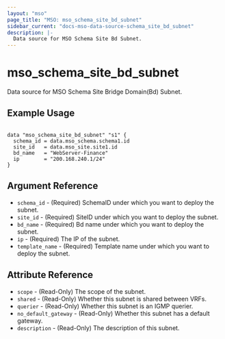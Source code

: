 ```yaml
---
layout: "mso"
page_title: "MSO: mso_schema_site_bd_subnet"
sidebar_current: "docs-mso-data-source-schema_site_bd_subnet"
description: |-
  Data source for MSO Schema Site Bd Subnet.
---
```


# mso_schema_site_bd_subnet #

Data source for MSO Schema Site Bridge Domain(Bd) Subnet.

## Example Usage ##

```hcl

data "mso_schema_site_bd_subnet" "s1" {
  schema_id = data.mso_schema.schema1.id
  site_id   = data.mso_site.site1.id
  bd_name   = "WebServer-Finance"
  ip        = "200.168.240.1/24"
}

```

## Argument Reference ##

* `schema_id` - (Required) SchemaID under which you want to deploy the subnet.
* `site_id` - (Required) SiteID under which you want to deploy the subnet.
* `bd_name` - (Required) Bd name under which you want to deploy the subnet.
* `ip` - (Required) The IP of the subnet.
* `template_name` - (Required) Template name under which you want to deploy the subnet.

## Attribute Reference ##

* `scope` - (Read-Only) The scope of the subnet.
* `shared` - (Read-Only) Whether this subnet is shared between VRFs.
* `querier` - (Read-Only) Whether this subnet is an IGMP querier.
* `no_default_gateway` - (Read-Only) Whether this subnet has a default gateway.
* `description` - (Read-Only) The description of this subnet. 

